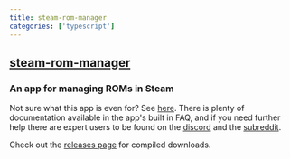 ```yaml
---
title: steam-rom-manager
categories: ['typescript']
---
```

## [steam-rom-manager](https://github.com/doZennn/steam-rom-manager)

### An app for managing ROMs in Steam


Not sure what this app is even for? See [here](https://dozennn.github.io/steam-rom-manager/). There is plenty of documentation available in the app's built in FAQ, and if you need further help there are expert users to be found on the [discord](https://discord.gg/nxxzBPJ) and the [subreddit](https://www.reddit.com/r/SteamRomManager/).

Check out the [releases page](https://github.com/doZennn/steam-rom-manager/releases) for compiled downloads.

